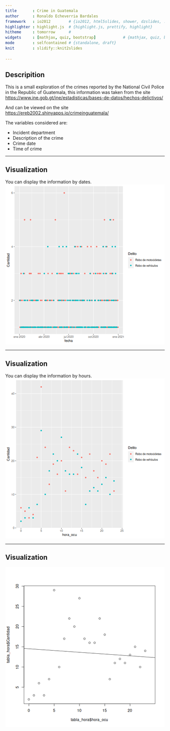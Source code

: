 ```yaml
---
title       : Crime in Guatemala
author      : Ronaldo Echeverria Bardales
framework   : io2012        # {io2012, html5slides, shower, dzslides, ...}
highlighter : highlight.js  # {highlight.js, prettify, highlight}
hitheme     : tomorrow      # 
widgets     : [mathjax, quiz, bootstrap]            # {mathjax, quiz, bootstrap}
mode        : selfcontained # {standalone, draft}
knit        : slidify::knit2slides

---
```


## Descripition

This is a small exploration of the crimes reported by the National Civil Police in the Republic of Guatemala, this information was taken from the site https://www.ine.gob.gt/ine/estadisticas/bases-de-datos/hechos-delictivos/

And can be viewed on the site https://ereb2002.shinyapps.io/crimeinguatemala/

The variables considered are:
* Incident department
* Description of the crime
* Crime date
* Time of crime

---  

## Visualization

You can display the information by dates.
![plot of chunk nvd3plot2](nvd3plot2-1.png)

---

## Visualization

You can display the information by hours.
![plot of chunk nvd3plot2.2](nvd3plot2.2-1.png)

---

## Visualization

![plot of chunk nvd3plot2.3](nvd3plot2.3-1.png)




